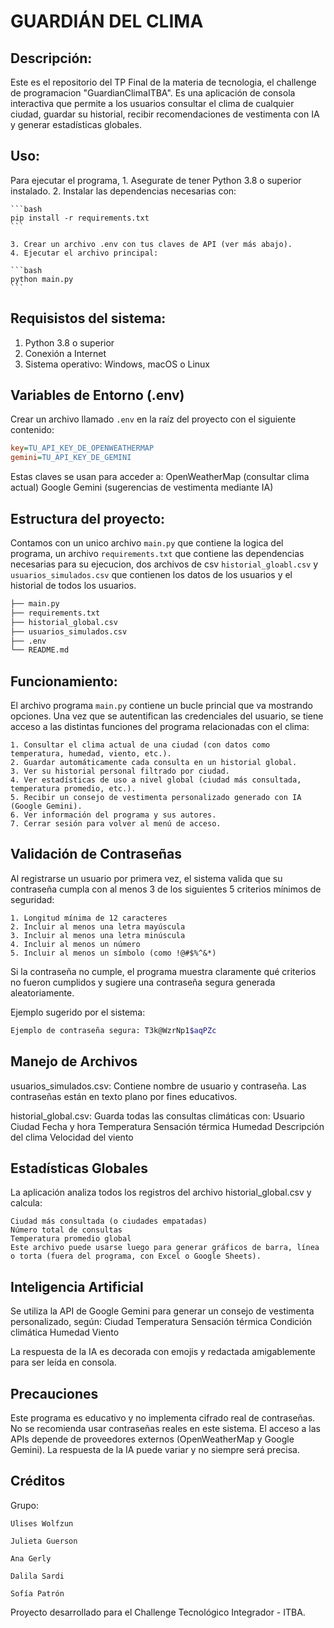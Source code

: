 # GUARDIÁN DEL CLIMA

## Descripción:
Este es el repositorio del TP Final de la materia de tecnologia, el challenge de programacion "GuardianClimaITBA". Es una aplicación de consola interactiva que permite a los usuarios consultar el clima de cualquier ciudad, guardar su historial, recibir recomendaciones de vestimenta con IA y generar estadísticas globales.

## Uso:
Para ejecutar el programa,
    1. Asegurate de tener Python 3.8 o superior instalado.
    2. Instalar las dependencias necesarias con:

    ```bash
    pip install -r requirements.txt
    ```

    3. Crear un archivo .env con tus claves de API (ver más abajo).
    4. Ejecutar el archivo principal:

    ```bash
    python main.py
    ```

## Requisistos del sistema:
1. Python 3.8 o superior
2. Conexión a Internet
3. Sistema operativo: Windows, macOS o Linux

## Variables de Entorno (.env)
Crear un archivo llamado `.env` en la raíz del proyecto con el siguiente contenido:

```ini
key=TU_API_KEY_DE_OPENWEATHERMAP
gemini=TU_API_KEY_DE_GEMINI
```
Estas claves se usan para acceder a:
    OpenWeatherMap (consultar clima actual)
    Google Gemini (sugerencias de vestimenta mediante IA)

## Estructura del proyecto:
Contamos con un unico archivo `main.py` que contiene la logica del programa, un archivo `requirements.txt` que contiene las dependencias necesarias para su ejecucion, dos archivos de csv `historial_gloabl.csv` y `usuarios_simulados.csv` que contienen los datos de los usuarios y el historial de todos los usuarios.

```bash
├── main.py
├── requirements.txt
├── historial_global.csv
├── usuarios_simulados.csv
├── .env
└── README.md
```

## Funcionamiento:
El archivo programa `main.py` contiene un bucle princial que va mostrando opciones. Una vez que se autentifican las credenciales del usuario, se tiene acceso a las distintas funciones del programa relacionadas con el clima:

    1. Consultar el clima actual de una ciudad (con datos como temperatura, humedad, viento, etc.).
    2. Guardar automáticamente cada consulta en un historial global.
    3. Ver su historial personal filtrado por ciudad.
    4. Ver estadísticas de uso a nivel global (ciudad más consultada, temperatura promedio, etc.).
    5. Recibir un consejo de vestimenta personalizado generado con IA (Google Gemini).
    6. Ver información del programa y sus autores.
    7. Cerrar sesión para volver al menú de acceso.

## Validación de Contraseñas
Al registrarse un usuario por primera vez, el sistema valida que su contraseña cumpla con al menos 3 de los siguientes 5 criterios mínimos de seguridad:

    1. Longitud mínima de 12 caracteres
    2. Incluir al menos una letra mayúscula
    3. Incluir al menos una letra minúscula
    4. Incluir al menos un número
    5. Incluir al menos un símbolo (como !@#$%^&*)

Si la contraseña no cumple, el programa muestra claramente qué criterios no fueron cumplidos y sugiere una contraseña segura generada aleatoriamente.

Ejemplo sugerido por el sistema:
```bash
Ejemplo de contraseña segura: T3k@WzrNp1$aqPZc
```

## Manejo de Archivos
usuarios_simulados.csv: Contiene nombre de usuario y contraseña. Las contraseñas están en texto plano por fines educativos.

historial_global.csv: Guarda todas las consultas climáticas con:
    Usuario
    Ciudad
    Fecha y hora
    Temperatura
    Sensación térmica
    Humedad
    Descripción del clima
    Velocidad del viento

## Estadísticas Globales
La aplicación analiza todos los registros del archivo historial_global.csv y calcula:

    Ciudad más consultada (o ciudades empatadas)
    Número total de consultas
    Temperatura promedio global
    Este archivo puede usarse luego para generar gráficos de barra, línea o torta (fuera del programa, con Excel o Google Sheets).

## Inteligencia Artificial
Se utiliza la API de Google Gemini para generar un consejo de vestimenta personalizado, según:
    Ciudad
    Temperatura
    Sensación térmica
    Condición climática
    Humedad
    Viento

La respuesta de la IA es decorada con emojis y redactada amigablemente para ser leída en consola.

## Precauciones
Este programa es educativo y no implementa cifrado real de contraseñas.
No se recomienda usar contraseñas reales en este sistema.
El acceso a las APIs depende de proveedores externos (OpenWeatherMap y Google Gemini).
La respuesta de la IA puede variar y no siempre será precisa.

## Créditos
Grupo: 

    Ulises Wolfzun

    Julieta Guerson

    Ana Gerly

    Dalila Sardi

    Sofía Patrón

Proyecto desarrollado para el Challenge Tecnológico Integrador - ITBA.
